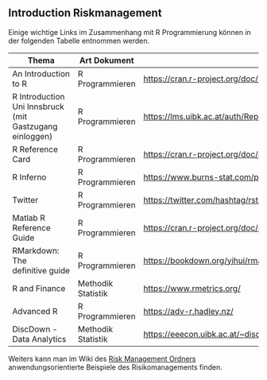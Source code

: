
## Introduction Riskmanagement    

Einige wichtige Links im Zusammenhang mit R Programmierung können in der folgenden Tabelle entnommen werden.

|Thema|Art Dokument|Link|
|----------------------|-------|------|
|An Introduction to R|R Programmieren|<https://cran.r-project.org/doc/manuals/r-release/R-intro.pdf>|
|R Introduction Uni Innsbruck (mit Gastzugang einloggen)|R Programmieren|<https://lms.uibk.ac.at/auth/RepositoryEntry/3836444682/CourseNode/91410648382892>|
|R Reference Card|R Programmieren|<https://cran.r-project.org/doc/contrib/Baggott-refcard-v2.pdf>|
|R Inferno|R Programmieren|<https://www.burns-stat.com/pages/Tutor/R_inferno.pdf>|
|Twitter|R Programmieren|<https://twitter.com/hashtag/rstats?src=hash&lang=de>|
|Matlab R Reference Guide|R Programmieren|<https://cran.r-project.org/doc/contrib/Hiebeler-matlabR.pdf>|
|RMarkdown: The definitive guide|R Programmieren|<https://bookdown.org/yihui/rmarkdown/ >|
|R and Finance|Methodik Statistik|<https://www.rmetrics.org/>|
|Advanced R|R Programmieren|<https://adv-r.hadley.nz/>|
|DiscDown - Data Analytics|Methodik Statistik|<https://eeecon.uibk.ac.at/~discdown/index.php>|


Weiters kann man im Wiki des [Risk Management Ordners](https://github.com/rlb-st/RiskManagement/wiki) anwendungsorientierte Beispiele des Risikomanagements finden.
